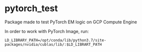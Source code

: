 # pytorch_test

Package made to test PyTorch EM logic on GCP Compute Engine

In order to work with PyTorch Image, run:

    LD_LIBRARY_PATH=/opt/conda/lib/python3.7/site-packages/nvidia/cublas/lib/:$LD_LIBRART_PATH

